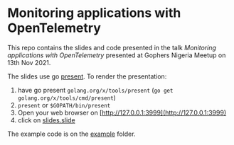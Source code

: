  # Monitoring applications with OpenTelemetry
 
This repo contains the slides and code presented in the talk _Monitoring applications with OpenTelemetry_ presented at Gophers Nigeria Meetup on 13th Nov 2021.

The slides use go [present](https://godoc.org/golang.org/x/tools/present). To render the presentation:
1. have go present `golang.org/x/tools/present` (`go get golang.org/x/tools/cmd/present`)
3. `present` or `$GOPATH/bin/present`
4. Open your web browser on [http://127.0.0.1:3999](http://127.0.0.1:3999)
5. click on [slides.slide](http://127.0.0.1:3999/slides.slide)

The example code is on the [example](example) folder.
